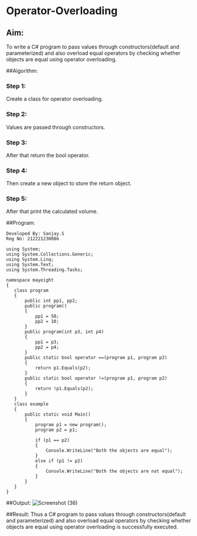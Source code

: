 # Operator-Overloading

## Aim:
 To write a C# program to pass values through constructors(default and parameterized) and also overload equal operators by checking whether objects are equal using operator overloading. 
 
##Algorithm:
### Step 1:
Create a class for operator overloading.
 
### Step 2:
Values are passed through constructors.

### Step 3:
After that return the bool operator.
 
### Step 4:
Then create a new object to store the return object.

### Step 5:
After that print the calculated volume.
 
##Program:
```
Developed By: Sanjay.S
Reg No: 212221230086
```
```
using System;
using System.Collections.Generic;
using System.Linq;
using System.Text;
using System.Threading.Tasks;

namespace mayeight
{
   class program
   {
       public int pp1, pp2;
       public program()
       {
           pp1 = 50;
           pp2 = 10;
       }
       public program(int p3, int p4)
       {
           pp1 = p3;
           pp2 = p4;
       }
       public static bool operator ==(program p1, program p2)
       {
           return p1.Equals(p2);
       }
       public static bool operator !=(program p1, program p2)
       {
           return !p1.Equals(p2);
       }
   }
   class example
   {
       public static void Main()
       {
           program p1 = new program();
           program p2 = p1;

           if (p1 == p2)
           {
               Console.WriteLine("Both the objects are equal");
           }
           else if (p1 != p2)
           {
               Console.WriteLine("Both the objects are not equal");
           }
       }
   }
}
```
 ##Output:
 ![Screenshot (36)](https://github.com/Sanjay-shankar-ai/Operator-Overloading/assets/94231938/84c71cbb-0496-4a0e-9e66-a8ce6fdcaad8)

 
 ##Result:
Thus a C# program to pass values through constructors(default and parameterized) and also overload equal operators by checking whether objects are equal using operator overloading is successfully executed.
